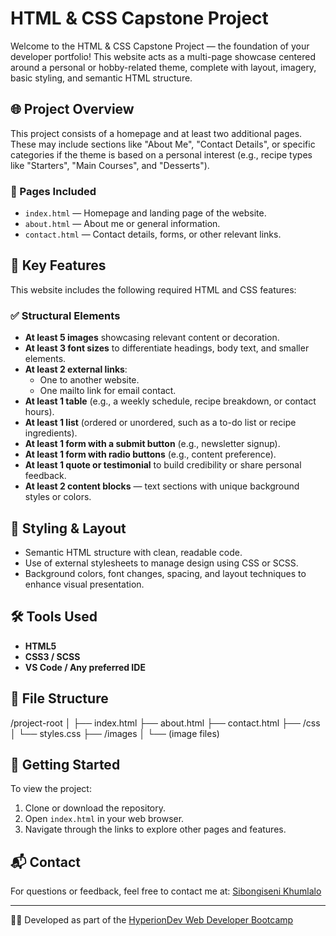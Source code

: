 # HTML & CSS Capstone Project

Welcome to the HTML & CSS Capstone Project — the foundation of your developer portfolio! This website acts as a multi-page showcase centered around a personal or hobby-related theme, complete with layout, imagery, basic styling, and semantic HTML structure.

## 🌐 Project Overview

This project consists of a homepage and at least two additional pages. These may include sections like "About Me", "Contact Details", or specific categories if the theme is based on a personal interest (e.g., recipe types like "Starters", "Main Courses", and "Desserts").

### 📄 Pages Included

- `index.html` — Homepage and landing page of the website.
- `about.html` — About me or general information.
- `contact.html` — Contact details, forms, or other relevant links.

## 📌 Key Features

This website includes the following required HTML and CSS features:

### ✅ Structural Elements

- **At least 5 images** showcasing relevant content or decoration.
- **At least 3 font sizes** to differentiate headings, body text, and smaller elements.
- **At least 2 external links**:
  - One to another website.
  - One mailto link for email contact.
- **At least 1 table** (e.g., a weekly schedule, recipe breakdown, or contact hours).
- **At least 1 list** (ordered or unordered, such as a to-do list or recipe ingredients).
- **At least 1 form with a submit button** (e.g., newsletter signup).
- **At least 1 form with radio buttons** (e.g., content preference).
- **At least 1 quote or testimonial** to build credibility or share personal feedback.
- **At least 2 content blocks** — text sections with unique background styles or colors.

## 🎨 Styling & Layout

- Semantic HTML structure with clean, readable code.
- Use of external stylesheets to manage design using CSS or SCSS.
- Background colors, font changes, spacing, and layout techniques to enhance visual presentation.

## 🛠️ Tools Used

- **HTML5**
- **CSS3 / SCSS**
- **VS Code / Any preferred IDE**

## 📂 File Structure
/project-root
│
├── index.html
├── about.html
├── contact.html
├── /css
│ └── styles.css
├── /images
│ └── (image files)


## 🚀 Getting Started

To view the project:

1. Clone or download the repository.
2. Open `index.html` in your web browser.
3. Navigate through the links to explore other pages and features.

## 📬 Contact

For questions or feedback, feel free to contact me at:
[Sibongiseni Khumlalo](sbongakhumalo5@gmail.com)

---

🧑‍💻 Developed as part of the [HyperionDev Web Developer Bootcamp](https://www.hyperiondev.com/)

